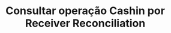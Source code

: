 ---
title: Consultar operação Cashin por Receiver Reconciliation
api:
  file: readme-hml-corebank.json
  operationId: get_v1-cashin-receiver-reconciliation-id
hidden: false
---